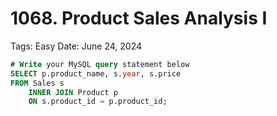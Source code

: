 # 1068. Product Sales Analysis I

Tags: Easy
Date: June 24, 2024

```sql
# Write your MySQL query statement below
SELECT p.product_name, s.year, s.price
FROM Sales s
    INNER JOIN Product p 
    ON s.product_id = p.product_id; 
```